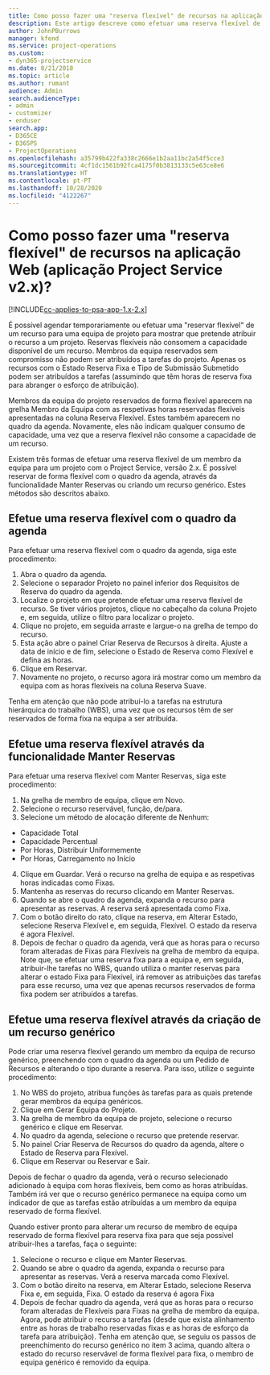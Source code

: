 ```yaml
---
title: Como posso fazer uma "reserva flexível" de recursos na aplicação, versão 2.x?
description: Este artigo descreve como efetuar uma reserva flexível de membros da equipa com o Project Service.
author: JohnPBurrows
manager: kfend
ms.service: project-operations
ms.custom:
- dyn365-projectservice
ms.date: 8/21/2018
ms.topic: article
ms.author: rumant
audience: Admin
search.audienceType:
- admin
- customizer
- enduser
search.app:
- D365CE
- D365PS
- ProjectOperations
ms.openlocfilehash: a35799b422fa338c2666e1b2aa11bc2a54f5cce3
ms.sourcegitcommit: 4cf1dc1561b92fca4175f0b3813133c5e63ce8e6
ms.translationtype: HT
ms.contentlocale: pt-PT
ms.lasthandoff: 10/28/2020
ms.locfileid: "4122267"
---
```

# <a name="how-do-i-soft-book-resources-in-the-web-app-project-service-app-v2x"></a>Como posso fazer uma "reserva flexível" de recursos na aplicação Web (aplicação Project Service v2.x)?

[!INCLUDE[cc-applies-to-psa-app-1.x-2.x](../includes/cc-applies-to-psa-app-1x-2x.md)]

É possível agendar temporariamente ou efetuar uma "reservar flexível" de um recurso para uma equipa de projeto para mostrar que pretende atribuir o recurso a um projeto. Reservas flexíveis não consomem a capacidade disponível de um recurso. Membros da equipa reservados sem compromisso não podem ser atribuídos a tarefas do projeto. Apenas os recursos com o Estado Reserva Fixa e Tipo de Submissão Submetido podem ser atribuídos a tarefas (assumindo que têm horas de reserva fixa para abranger o esforço de atribuição).

Membros da equipa do projeto reservados de forma flexível aparecem na grelha Membro da Equipa com as respetivas horas reservadas flexíveis apresentadas na coluna Reserva Flexível. Estes também aparecem no quadro da agenda. Novamente, eles não indicam qualquer consumo de capacidade, uma vez que a reserva flexível não consome a capacidade de um recurso.

Existem três formas de efetuar uma reserva flexível de um membro da equipa para um projeto com o Project Service, versão 2.x. É possível reservar de forma flexível com o quadro da agenda, através da funcionalidade Manter Reservas ou criando um recurso genérico. Estes métodos são descritos abaixo.

## <a name="soft-book-with-the-schedule-board"></a>Efetue uma reserva flexível com o quadro da agenda

Para efetuar uma reserva flexível com o quadro da agenda, siga este procedimento: 
1. Abra o quadro da agenda.
2. Selecione o separador Projeto no painel inferior dos Requisitos de Reserva do quadro da agenda.
3. Localize o projeto em que pretende efetuar uma reserva flexível de recurso. Se tiver vários projetos, clique no cabeçalho da coluna Projeto e, em seguida, utilize o filtro para localizar o projeto.
4. Clique no projeto, em seguida arraste e largue-o na grelha de tempo do recurso.
5. Esta ação abre o painel Criar Reserva de Recursos à direita. Ajuste a data de início e de fim, selecione o Estado de Reserva como Flexível e defina as horas. 
6. Clique em Reservar.
7. Novamente no projeto, o recurso agora irá mostrar como um membro da equipa com as horas flexíveis na coluna Reserva Suave.

Tenha em atenção que não pode atribuí-lo a tarefas na estrutura hierárquica do trabalho (WBS), uma vez que os recursos têm de ser reservados de forma fixa na equipa a ser atribuída.

## <a name="soft-book-using-the-maintain-bookings-feature"></a>Efetue uma reserva flexível através da funcionalidade Manter Reservas

Para efetuar uma reserva flexível com Manter Reservas, siga este procedimento:
1. Na grelha de membro de equipa, clique em Novo.
2. Selecione o recurso reservável, função, de/para.
3. Selecione um método de alocação diferente de Nenhum:
- Capacidade Total
- Capacidade Percentual
- Por Horas, Distribuir Uniformemente
- Por Horas, Carregamento no Início
4. Clique em Guardar. Verá o recurso na grelha de equipa e as respetivas horas indicadas como Fixas.
5. Mantenha as reservas do recurso clicando em Manter Reservas.
6. Quando se abre o quadro da agenda, expanda o recurso para apresentar as reservas. A reserva será apresentada como Fixa.
7. Com o botão direito do rato, clique na reserva, em Alterar Estado, selecione Reserva Flexível e, em seguida, Flexível. O estado da reserva é agora Flexível.
8. Depois de fechar o quadro da agenda, verá que as horas para o recurso foram alteradas de Fixas para Flexíveis na grelha de membro da equipa.
Note que, se efetuar uma reserva fixa para a equipa e, em seguida, atribuir-lhe tarefas no WBS, quando utiliza o manter reservas para alterar o estado Fixa para Flexível, irá remover as atribuições das tarefas para esse recurso, uma vez que apenas recursos reservados de forma fixa podem ser atribuídos a tarefas.

## <a name="soft-book-by-creating-a-generic-resource"></a>Efetue uma reserva flexível através da criação de um recurso genérico

Pode criar uma reserva flexível gerando um membro da equipa de recurso genérico, preenchendo com o quadro da agenda ou um Pedido de Recursos e alterando o tipo durante a reserva.
Para isso, utilize o seguinte procedimento:

1. No WBS do projeto, atribua funções às tarefas para as quais pretende gerar membros da equipa genéricos.
2. Clique em Gerar Equipa do Projeto.
3. Na grelha de membro da equipa de projeto, selecione o recurso genérico e clique em Reservar.
4. No quadro da agenda, selecione o recurso que pretende reservar.
5. No painel Criar Reserva de Recursos do quadro da agenda, altere o Estado de Reserva para Flexível.
6. Clique em Reservar ou Reservar e Sair.

Depois de fechar o quadro da agenda, verá o recurso selecionado adicionado à equipa com horas flexíveis, bem como as horas atribuídas. Também irá ver que o recurso genérico permanece na equipa como um indicador de que as tarefas estão atribuídas a um membro da equipa reservado de forma flexível.

Quando estiver pronto para alterar um recurso de membro de equipa reservado de forma flexível para reserva fixa para que seja possível atribuir-lhes a tarefas, faça o seguinte:

1. Selecione o recurso e clique em Manter Reservas.
2. Quando se abre o quadro da agenda, expanda o recurso para apresentar as reservas. Verá a reserva marcada como Flexível.
3. Com o botão direito na reserva, em Alterar Estado, selecione Reserva Fixa e, em seguida, Fixa. O estado da reserva é agora Fixa
4. Depois de fechar quadro da agenda, verá que as horas para o recurso foram alteradas de Flexíveis para Fixas na grelha de membro da equipa. Agora, pode atribuir o recurso a tarefas (desde que exista alinhamento entre as horas de trabalho reservadas fixas e as horas de esforço da tarefa para atribuição). Tenha em atenção que, se seguiu os passos de preenchimento do recurso genérico no item 3 acima, quando altera o estado do recurso reservável de forma flexível para fixa, o membro de equipa genérico é removido da equipa.
